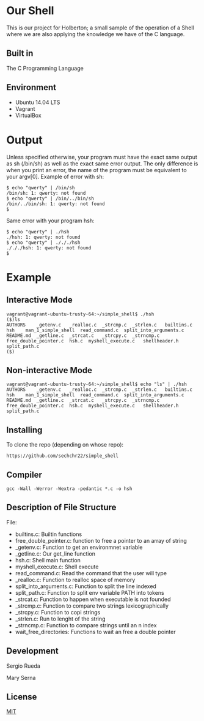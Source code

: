 # Our Shell
This is our project for Holberton; a small sample of the operation of a Shell where we are also applying the knowledge we have of the C language.

## Built in
The C Programming Language

## Environment
- Ubuntu 14.04 LTS
- Vagrant
- VirtualBox


# Output
Unless specified otherwise, your program must have the exact same output as sh (/bin/sh) as well as the exact same error output. The only difference is when you print an error, the name of the program must be equivalent to your argv[0].
Example of error with sh:

```
$ echo "qwerty" | /bin/sh
/bin/sh: 1: qwerty: not found
$ echo "qwerty" | /bin/../bin/sh
/bin/../bin/sh: 1: qwerty: not found
$
```
Same error with your program hsh:

```
$ echo "qwerty" | ./hsh
./hsh: 1: qwerty: not found
$ echo "qwerty" | ./././hsh
./././hsh: 1: qwerty: not found
$
```

# Example

## Interactive Mode
```
vagrant@vagrant-ubuntu-trusty-64:~/simple_shell$ ./hsh
($)ls
AUTHORS    _getenv.c   _realloc.c  _strcmp.c  _strlen.c   builtins.c		 hsh	man_1_simple_shell  read_command.c  split_into_arguments.c
README.md  _getline.c  _strcat.c   _strcpy.c  _strncmp.c  free_double_pointer.c  hsh.c	myshell_execute.c   shellheader.h   split_path.c
($)
```
## Non-interactive Mode
```
vagrant@vagrant-ubuntu-trusty-64:~/simple_shell$ echo "ls" | ./hsh 
AUTHORS    _getenv.c   _realloc.c  _strcmp.c  _strlen.c   builtins.c		 hsh	man_1_simple_shell  read_command.c  split_into_arguments.c
README.md  _getline.c  _strcat.c   _strcpy.c  _strncmp.c  free_double_pointer.c  hsh.c	myshell_execute.c   shellheader.h   split_path.c
```
## Installing
To clone the repo (depending on whose repo):
```
https://github.com/sechchr22/simple_shell
```
## Compiler
```
gcc -Wall -Werror -Wextra -pedantic *.c -o hsh
```
## Description of File Structure
  File:
- builtins.c: Builtin functions
- free_double_pointer.c: function to free a pointer to an array of string
- _getenv.c: Function to get an environmnet variable
- _getline.c: Our get_line function
- hsh.c: Shell main function
- myshell_execute.c: Shell execute
- read_command.c: Read the command that the user will type
- _realloc.c: Function to realloc space of memory
- split_into_arguments.c: Function to split the line indexed
- split_path.c: Function to split env variable PATH into tokens
- _strcat.c: Function to happen when executable is not founded
- _strcmp.c: Function to compare two strings lexicographically
- _strcpy.c: Function to copi strings
- _strlen.c: Run to lenght of the string
- _strncmp.c: Function to compare strings until an n index
- wait_free_directories: Functions to wait an free a double pointer

## Development
Sergio Rueda

Mary Serna

## License

[MIT](https://choosealicense.com/licenses/mit/)
